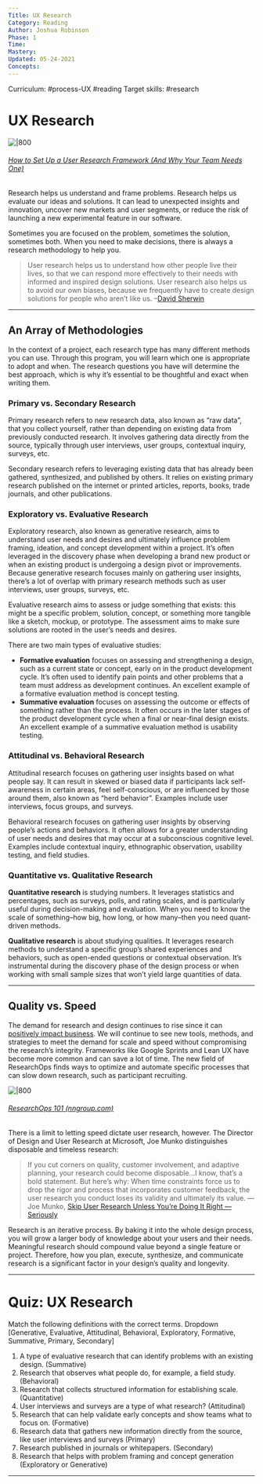 ```yaml
---
Title: UX Research
Category: Reading
Author: Joshua Robinson 
Phase: 1
Time: 
Mastery: 
Updated: 05-24-2021
Concepts: 
---
```

Curriculum: #process-UX #reading 
Target skills: #research 

# UX Research
![|800](https://prodesigncurriculum.s3.us-east-2.amazonaws.com/user-research-header.png)

###### [How to Set Up a User Research Framework (And Why Your Team Needs One)](https://dscout.com/people-nerds/how-to-set-up-a-user-research-framework-and-why-your-team-needs-one)

Research helps us understand and frame problems. Research helps us evaluate our ideas and solutions. It can lead to unexpected insights and innovation, uncover new markets and user segments, or reduce the risk of launching a new experimental feature in our software.

Sometimes you are focused on the problem, sometimes the solution, sometimes both. When you need to make decisions, there is always a research methodology to help you.

> User research helps us to understand how other people live their lives, so that we can respond more effectively to their needs with informed and inspired design solutions. User research also helps us to avoid our own biases, because we frequently have to create design solutions for people who aren’t like us. –[David Sherwin](https://www.smashingmagazine.com/2013/09/5-step-process-conducting-user-research/)

---
## An Array of Methodologies
In the context of a project, each research type has many different methods you can use. Through this program, you will learn which one is appropriate to adopt and when. The research questions you have will determine the best approach, which is why it’s essential to be thoughtful and exact when writing them. 

### Primary vs. Secondary Research
Primary research refers to new research data, also known as “raw data”, that you collect yourself, rather than depending on existing data from previously conducted research. It involves gathering data directly from the source, typically through user interviews, user groups, contextual inquiry, surveys, etc.

Secondary research refers to leveraging existing data that has already been gathered, synthesized, and published by others. It relies on existing primary research published on the internet or printed articles, reports, books, trade journals, and other publications.

### Exploratory vs. Evaluative Research
Exploratory research, also known as generative research, aims to understand user needs and desires and ultimately influence problem framing, ideation, and concept development within a project. It’s often leveraged in the discovery phase when developing a brand new product or when an existing product is undergoing a design pivot or improvements. Because generative research focuses mainly on gathering user insights, there’s a lot of overlap with primary research methods such as user interviews, user groups, surveys, etc.

Evaluative research aims to assess or judge something that exists: this might be a specific problem, solution, concept, or something more tangible like a sketch, mockup, or prototype. The assessment aims to make sure solutions are rooted in the user’s needs and desires. 

There are two main types of evaluative studies:
-   **Formative evaluation** focuses on assessing and strengthening a design, such as a current state or concept, early on in the product development cycle. It’s often used to identify pain points and other problems that a team must address as development continues. An excellent example of a formative evaluation method is concept testing.
-   **Summative evaluation** focuses on assessing the outcome or effects of something rather than the process. It often occurs in the later stages of the product development cycle when a final or near-final design exists. An excellent example of a summative evaluation method is usability testing.
    
### Attitudinal vs. Behavioral Research
Attitudinal research focuses on gathering user insights based on what people say. It can result in skewed or biased data if participants lack self-awareness in certain areas, feel self-conscious, or are influenced by those around them, also known as “herd behavior”. Examples include user interviews, focus groups, and surveys.

Behavioral research focuses on gathering user insights by observing people’s actions and behaviors. It often allows for a greater understanding of user needs and desires that may occur at a subconscious cognitive level. Examples include contextual inquiry, ethnographic observation, usability testing, and field studies.

### Quantitative vs. Qualitative Research
**Quantitative research** is studying numbers. It leverages statistics and percentages, such as surveys, polls, and rating scales, and is particularly useful during decision-making and evaluation. When you need to know the scale of something–how big, how long, or how many–then you need quant-driven methods.  

**Qualitative research** is about studying qualities. It leverages research methods to understand a specific group’s shared experiences and behaviors, such as open-ended questions or contextual observation. It’s instrumental during the discovery phase of the design process or when working with small sample sizes that won’t yield large quantities of data.
    
---
## Quality vs. Speed
The demand for research and design continues to rise since it can [positively impact business](https://www.mckinsey.com/business-functions/mckinsey-design/our-insights/the-business-value-of-design). We will continue to see new tools, methods, and strategies to meet the demand for scale and speed without compromising the research’s integrity. Frameworks like Google Sprints and Lean UX have become more common and can save a lot of time. The new field of ResearchOps finds ways to optimize and automate specific processes that can slow down research, such as participant recruiting.

![|800](https://prodesigncurriculum.s3.us-east-2.amazonaws.com/research-ops-framework.jpeg)
###### [ResearchOps 101 (nngroup.com)](https://www.nngroup.com/articles/research-ops-101/)

There is a limit to letting speed dictate user research, however. The Director of Design and User Research at Microsoft, Joe Munko distinguishes disposable and timeless research:

> If you cut corners on quality, customer involvement, and adaptive planning, your research could become disposable…I know, that’s a bold statement. But here’s why: When time constraints force us to drop the rigor and process that incorporates customer feedback, the user research you conduct loses its validity and ultimately its value. —Joe Munko, [Skip User Research Unless You’re Doing It Right — Seriously](https://www.microsoft.com/en-us/research/group/customer-insights-research/articles/skip-user-research-unless-youre-doing-it-right-seriously/)

Research is an iterative process. By baking it into the whole design process, you will grow a larger body of knowledge about your users and their needs. Meaningful research should compound value beyond a single feature or project. Therefore, how you plan, execute, synthesize, and communicate research is a significant factor in your design’s quality and longevity.  

---
# Quiz: UX Research
Match the following definitions with the correct terms.
Dropdown [Generative, Evaluative, Attitudinal, Behavioral, Exploratory, Formative, Summative, Primary, Secondary]
1. A type of evaluative research that can identify problems with an existing design. (Summative)
2. Research that observes what people do, for example, a field study. (Behavioral)
3. Research that collects structured information for establishing scale. (Quantitative)
4. User interviews and surveys are a type of what research? (Attitudinal) 
5. Research that can help validate early concepts and show teams what to focus on. (Formative)
6. Research data that gathers new information directly from the source, like user interviews and surveys (Primary)
7. Research published in journals or whitepapers. (Secondary)
8. Research that helps with problem framing and concept generation (Exploratory or Generative)

---